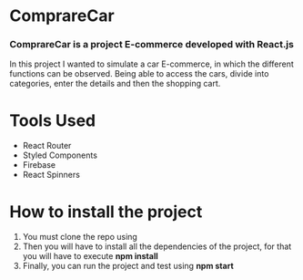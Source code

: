 <h1>ComprareCar</h1>

<h3> ComprareCar is a project E-commerce developed with React.js</h3>
<p>In this project I wanted to simulate a car E-commerce, in which the different functions can be observed. Being able to access the cars, divide into categories, enter the details and then the shopping cart.</p>


<h1>Tools Used</h1>
<ul>
  <li>React Router</li>
  <li>Styled Components</li>
  <li>Firebase</li>
  <li>React Spinners</li>
</ul>

<h1>How to install the project</h1>
<ol>
  <li>You must clone the repo using </li>
  <li>Then you will have to install all the dependencies of the project, for that you will have to execute <strong>npm install</strong></li>
  <li>Finally, you can run the project and test using <strong> npm start </strong></li>
 </ol>